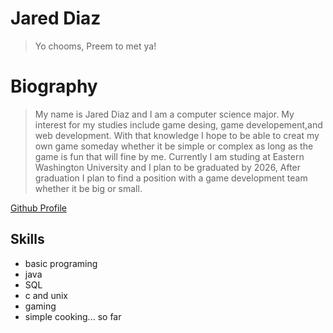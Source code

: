# Jared Diaz
> Yo chooms, Preem to met ya!

# Biography 
<blockquote>My name is Jared Diaz and I am a computer science major. My interest for my studies include game desing, game developement,and web development. With that knowledge I hope to be able to creat my own game someday whether it be simple or complex as long as the game is fun that will fine by me. Currently I am studing at Eastern Washington University and I plan to be graduated by 2026, After graduation I plan to find a position with a game development team whether it be big or small.</blockquote>

  
[Github Profile](https://github.com/JaredD221)

## Skills 
- basic programing
- java
- SQL 
- c and unix
- gaming
- simple cooking... so far

<!--
**JaredD221/JaredD221** is a ✨ _special_ ✨ repository because its `README.md` (this file) appears on your GitHub profile.

Here are some ideas to get you started:

- 🔭 I’m currently working on ...
- 🌱 I’m currently learning ...
- 👯 I’m looking to collaborate on ...
- 🤔 I’m looking for help with ...
- 💬 Ask me about ...
- 📫 How to reach me: ...
- 😄 Pronouns: ...
- ⚡ Fun fact: ...
-->
